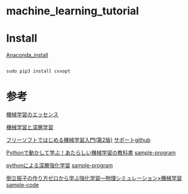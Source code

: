 # machine_learning_tutorial

# Install

[Anaconda_install](https://www.anaconda.com/distribution/#download-section)

```

sudo pip3 install cvxopt

```

# 参考

[機械学習のエッセンス](https://www.sbcr.jp/products/4797393965.html)

[機械学習と深層学習](https://www.ohmsha.co.jp/book/9784274222269)

[フリーソフトではじめる機械学習入門(第2版)](https://www.morikita.co.jp/books/book/3274)
[サポートgithub](https://github.com/MasahiroAraki/MachineLearning)

[Pythonで動かして学ぶ！あたらしい機械学習の教科書](https://www.shoeisha.co.jp/book/detail/9784798144986)
[sample-program](https://www.shoeisha.co.jp/book/download/9784798144986/detail)

[pythonによる深層強化学習]()
[sample-program]()

[倒立振子の作り方ゼロから学ぶ強化学習―物理シミュレーション×機械学習](http://www.natural-science.or.jp/article/20190124093733.php)
[sample-code](http://cutt.jp/books/978-4-87783-440-1/sample.zip)

